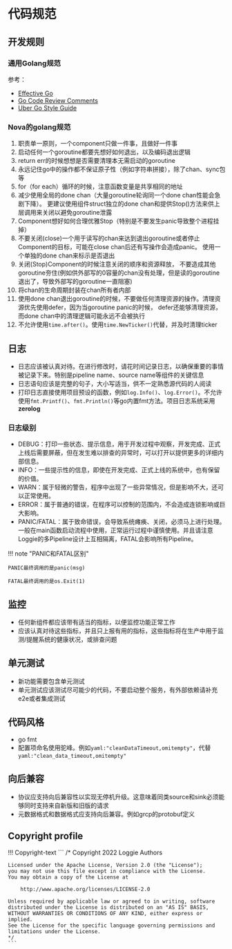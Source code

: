 # 代码规范

## 开发规则

### 通用Golang规范
参考：

- [Effective Go](https://go.dev/doc/effective_go)
- [Go Code Review Comments](https://github.com/golang/go/wiki/CodeReviewComments)
- [Uber Go Style Guide](https://github.com/uber-go/guide/blob/master/style.md)

### Nova的golang规范
1. 职责单一原则，一个component只做一件事，且做好一件事
2. 启动任何一个goroutine都要先想好如何退出，以及编码退出逻辑
3. return err的时候想想是否需要清理本无需启动的goroutine
4. 永远记住go中的操作都不保证原子性（例如字符串拼接），除了chan、sync包等
5. for（for each）循环的时候，注意函数变量是共享相同的地址
6. 减少使用全局的done chan（大量goroutine轮询同一个done chan性能会急剧下降）。 更建议使用组件struct独立的done chan和提供Stop()方法来供上层调用来关闭以避免goroutine泄露
7. Component想好如何合理优雅Stop（特别是不要发生panic导致整个进程挂掉）
8. 不要关闭(close)一个用于读写的chan来达到退出goroutine或者停止Component的目标，可能在close chan后还有写操作会造成panic。 使用一个单独的done chan来标示是否退出
9. 关闭(Stop)Component的时候注意关闭的顺序和资源释放， 不要造成其他goroutine夯住(例如供外部写的0容量的chan没有处理，但是读的goroutine退出了，导致外部写的goroutine一直阻塞)
10. 将chan的生命周期封装在chan所有者内部
11. 使用done chan退出goroutine的时候，不要做任何清理资源的操作。清理资源优先使用defer，因为当goroutine panic的时候， defer还能够清理资源，而done chan中的清理逻辑可能永远不会被执行
12. 不允许使用`time.after()`。使用`time.NewTicker()`代替，并及时清理ticker

## 日志

* 日志应该被认真对待。在进行修改时，请花时间记录日志，以确保重要的事情被记录下来。特别是pipeline name、source name等组件的关键信息
* 日志语句应该是完整的句子，大小写适当，供不一定熟悉源代码的人阅读
* 打印日志直接使用项目预设的函数，例如`log.Info()`、`log.Error()`。不允许使用`fmt.Printf()`、`fmt.Println()`等go内置fmt方法。项目日志系统采用 **zerolog**

### 日志级别

* DEBUG：打印一些状态、提示信息，用于开发过程中观察，开发完成、正式上线后需要屏蔽，但在发生难以排查的异常时，可以打开以提供更多的详细内部信息。
* INFO：一些提示性的信息，即使在开发完成、正式上线的系统中，也有保留的价值。
* WARN：属于轻微的警告，程序中出现了一些异常情况，但是影响不大，还可以正常使用。
* ERROR：属于普通的错误，在程序可以控制的范围内，不会造成连锁影响或巨大影响。
* PANIC/FATAL：属于致命错误，会导致系统瘫痪、关闭，必须马上进行处理。一般在main函数启动流程中使用，正常运行过程中谨慎使用。并且请注意Loggie的多Pipeline设计上互相隔离，FATAL会影响所有Pipeline。

!!! note "PANIC和FATAL区别"

    PANIC最终调用的是panic(msg)

    FATAL最终调用的是os.Exit(1)

## 监控

* 任何新组件都应该带有适当的指标，以便监控功能正常工作
* 应该认真对待这些指标，并且只上报有用的指标，这些指标将在生产中用于监测/提醒系统的健康状况，或排查问题

## 单元测试

* 新功能需要包含单元测试
* 单元测试应该测试尽可能少的代码，不要启动整个服务，有外部依赖请补充e2e或者集成测试

## 代码风格

* go fmt
* 配置项命名使用驼峰。例如`yaml:"cleanDataTimeout,omitempty"`，代替`yaml:"clean_data_timeout,omitempty"`

## 向后兼容

* 协议应支持向后兼容性以实现无停机升级。这意味着同类source和sink必须能够同时支持来自新版和旧版的请求
* 元数据格式和数据格式应支持向后兼容。例如grcp的protobuf定义

## Copyright profile

!!! Copyright-text
    ```
    /*
    Copyright 2022 Loggie Authors

    Licensed under the Apache License, Version 2.0 (the "License");
    you may not use this file except in compliance with the License.
    You may obtain a copy of the License at

        http://www.apache.org/licenses/LICENSE-2.0

    Unless required by applicable law or agreed to in writing, software
    distributed under the License is distributed on an "AS IS" BASIS,
    WITHOUT WARRANTIES OR CONDITIONS OF ANY KIND, either express or implied.
    See the License for the specific language governing permissions and
    limitations under the License.
    */
    ```

